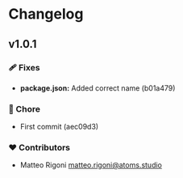 # Changelog


## v1.0.1


### 🩹 Fixes

- **package.json:** Added correct name (b01a479)

### 🏡 Chore

- First commit (aec09d3)

### ❤️  Contributors

- Matteo Rigoni <matteo.rigoni@atoms.studio>

